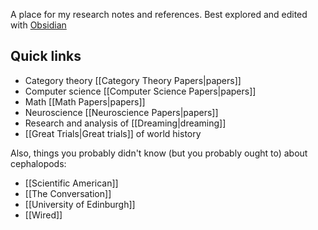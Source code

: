 A place for my research notes and references.  Best explored and edited with [Obsidian](https://obsidian.md/)

## Quick links

* Category theory [[Category Theory Papers|papers]]
* Computer science [[Computer Science Papers|papers]]
* Math [[Math Papers|papers]]
* Neuroscience [[Neuroscience Papers|papers]]
* Research and analysis of [[Dreaming|dreaming]]
* [[Great Trials|Great trials]] of world history

Also, things you probably didn't know (but you probably ought to) about cephalopods:

* [[Scientific American]]
* [[The Conversation]]
* [[University of Edinburgh]]
* [[Wired]]
